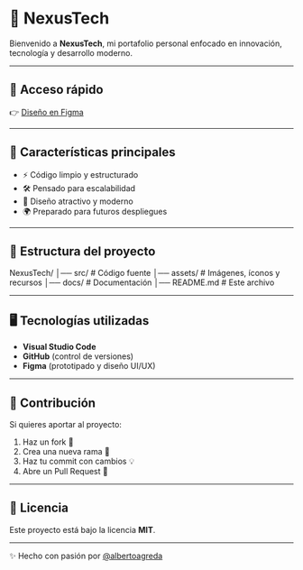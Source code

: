 
# 🚀 NexusTech  

Bienvenido a **NexusTech**, mi portafolio personal enfocado en innovación, tecnología y desarrollo moderno.  

---

## 🔗 Acceso rápido  
👉 [Diseño en Figma](https://cobalt-award-23943253.figma.site/)  

---

## 📌 Características principales  
- ⚡ Código limpio y estructurado  
- 🛠️ Pensado para escalabilidad  
- 🎨 Diseño atractivo y moderno  
- 🌍 Preparado para futuros despliegues  

---

## 📂 Estructura del proyecto  

  NexusTech/
│── src/ # Código fuente
│── assets/ # Imágenes, íconos y recursos
│── docs/ # Documentación
│── README.md # Este archivo


---

## 🖥️ Tecnologías utilizadas  
- **Visual Studio Code**  
- **GitHub** (control de versiones)  
- **Figma** (prototipado y diseño UI/UX)  

---

## 🤝 Contribución  
Si quieres aportar al proyecto:  
1. Haz un fork 🍴  
2. Crea una nueva rama 🌱  
3. Haz tu commit con cambios 💡  
4. Abre un Pull Request 🚀  

---

## 📜 Licencia  
Este proyecto está bajo la licencia **MIT**.  

---

✨ Hecho con pasión por [@albertoagreda](https://github.com/albertoagreda)  
